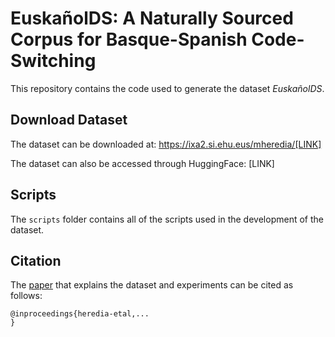 # EuskañolDS: A Naturally Sourced Corpus for Basque-Spanish Code-Switching
This repository contains the code used to generate the dataset *EuskañolDS*.

## Download Dataset
The dataset can be downloaded at: https://ixa2.si.ehu.eus/mheredia/[LINK]

The dataset can also be accessed through HuggingFace: [LINK]

## Scripts
The `scripts` folder contains all of the scripts used in the development of the dataset.

## Citation
The [paper](https://arxiv.org/) that explains the dataset and experiments can be cited as follows:
```
@inproceedings{heredia-etal,...
}
```
